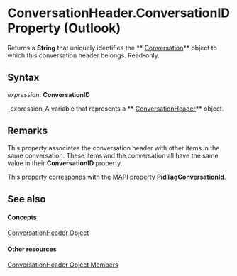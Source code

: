 
# ConversationHeader.ConversationID Property (Outlook)

Returns a  **String** that uniquely identifies the ** [Conversation](2705d38a-ebc0-e5a7-208b-ffe1f5446b1b.md)** object to which this conversation header belongs. Read-only.


## Syntax

 _expression_. **ConversationID**

 _expression_A variable that represents a  ** [ConversationHeader](5142d5f7-55c1-4d9d-3a11-d25c8763fcb7.md)** object.


## Remarks

This property associates the conversation header with other items in the same conversation. These items and the conversation all have the same value in their  **ConversationID** property.

This property corresponds with the MAPI property  **PidTagConversationId**.


## See also


#### Concepts


 [ConversationHeader Object](5142d5f7-55c1-4d9d-3a11-d25c8763fcb7.md)
#### Other resources


 [ConversationHeader Object Members](c67a23e5-81aa-98dd-493f-f05d169d9fb8.md)
